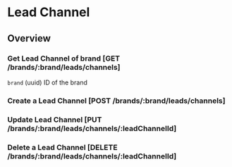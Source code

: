 # Lead Channel

## Overview

### Get Lead Channel of brand [GET /brands/:brand/leads/channels]
`brand` (uuid) ID of the brand

<!-- include(tests/lead_channel/getUserLeads.md) -->

### Create a Lead Channel [POST /brands/:brand/leads/channels]
<!-- include(tests/lead_channel/createLeadChannel.md) -->

### Update Lead Channel [PUT /brands/:brand/leads/channels/:leadChannelId]
<!-- include(tests/lead_channel/updateLeadChannel.md) -->

### Delete a Lead Channel [DELETE /brands/:brand/leads/channels/:leadChannelId]
<!-- include(tests/lead_channel/deleteLeadChannel.md) -->